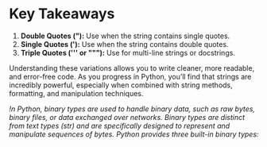 # **Key Takeaways**
1. **Double Quotes ("):** Use when the string contains single quotes.
2. **Single Quotes ('):** Use when the string contains double quotes.
3. **Triple Quotes (''' or """):** Use for multi-line strings or docstrings.

Understanding these variations allows you to write cleaner, more readable, and error-free code. As you progress in Python, you’ll find that strings are incredibly powerful, especially when combined with string methods, formatting, and manipulation techniques.


*!n Python, binary types are used to handle binary data, such as raw bytes, binary files, or data exchanged over networks. Binary types are distinct from text types (str) and are specifically designed to represent and manipulate sequences of bytes. Python provides three built-in binary types:*